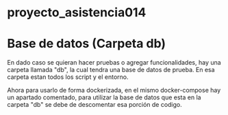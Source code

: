 # proyecto_asistencia014

# Base de datos (Carpeta db)
En dado caso se quieran hacer pruebas o agregar funcionalidades, hay una carpeta llamada "db", la cual tendra una base de datos de prueba. En esa carpeta estan todos los script y el entorno.

Ahora para usarlo de forma dockerizada, en el mismo docker-compose hay un apartado comentado, para utilizar la base de datos que esta en la carpeta "db" se debe de descomentar esa porción de codigo.